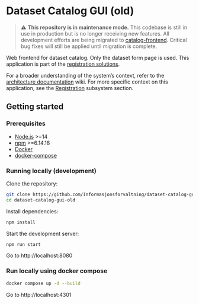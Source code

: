 # Dataset Catalog GUI (old)

> ⚠️ **This repository is in maintenance mode.**
> This codebase is still in use in production but is no longer receiving new features. All development efforts are
> being migrated to [catalog-frontend](https://github.com/Informasjonsforvaltning/catalog-frontend). Critical bug fixes will
> still be applied until migration is complete.

Web frontend for dataset catalog. Only the dataset form page is used. This application is part of the 
[registration solutions](https://catalog-portal.fellesdatakatalog.digdir.no/).

For a broader understanding of the system’s context, refer to the [architecture documentation](https://github.com/Informasjonsforvaltning/architecture-documentation) wiki. For more specific
context on this application, see the [Registration](https://github.com/Informasjonsforvaltning/architecture-documentation/wiki/Architecture-documentation#registration) subsystem section.

## Getting started

### Prerequisites
- [Node.js](https://nodejs.org/en/download/) >=14
- [npm](https://www.npmjs.com/get-npm) >=6.14.18
- [Docker](https://www.docker.com/get-started)
- [docker-compose](https://docs.docker.com/compose/install/)

### Running locally (development)

Clone the repository:

```bash
git clone https://github.com/Informasjonsforvaltning/dataset-catalog-gui-old.git
cd dataset-catalog-gui-old
```

Install dependencies:

```bash
npm install
```

Start the development server:

```bash
npm run start
```

Go to http://localhost:8080

### Run locally using docker compose
```bash
docker compose up -d --build
```

Go to http://localhost:4301



